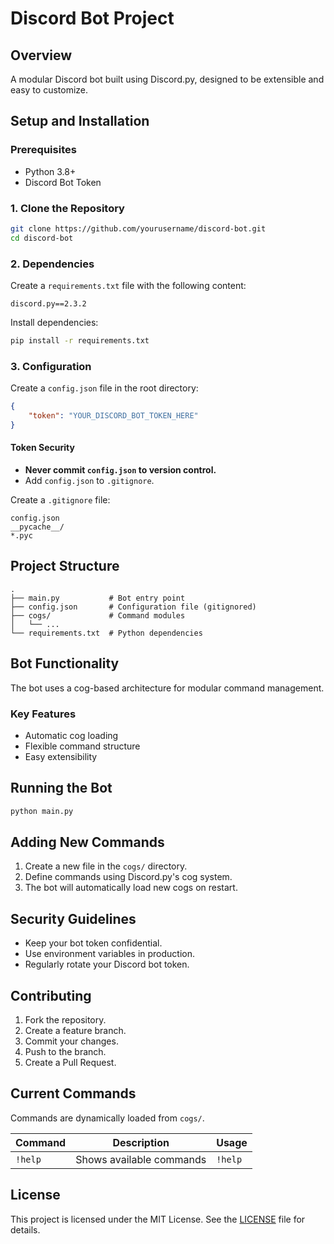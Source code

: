 # Discord Bot Project

## Overview
A modular Discord bot built using Discord.py, designed to be extensible and easy to customize.

## Setup and Installation

### Prerequisites
- Python 3.8+
- Discord Bot Token

### 1. Clone the Repository
```bash
git clone https://github.com/yourusername/discord-bot.git
cd discord-bot
```

### 2. Dependencies
Create a `requirements.txt` file with the following content:

```text
discord.py==2.3.2
```

Install dependencies:

```bash
pip install -r requirements.txt
```

### 3. Configuration
Create a `config.json` file in the root directory:

```json
{
    "token": "YOUR_DISCORD_BOT_TOKEN_HERE"
}
```

#### Token Security
- **Never commit `config.json` to version control.**
- Add `config.json` to `.gitignore`.

Create a `.gitignore` file:

```text
config.json
__pycache__/
*.pyc
```

## Project Structure
```text
.
├── main.py           # Bot entry point
├── config.json       # Configuration file (gitignored)
├── cogs/             # Command modules
│   └── ...
└── requirements.txt  # Python dependencies
```

## Bot Functionality
The bot uses a cog-based architecture for modular command management.

### Key Features
- Automatic cog loading
- Flexible command structure
- Easy extensibility

## Running the Bot
```bash
python main.py
```

## Adding New Commands
1. Create a new file in the `cogs/` directory.
2. Define commands using Discord.py's cog system.
3. The bot will automatically load new cogs on restart.

## Security Guidelines
- Keep your bot token confidential.
- Use environment variables in production.
- Regularly rotate your Discord bot token.

## Contributing
1. Fork the repository.
2. Create a feature branch.
3. Commit your changes.
4. Push to the branch.
5. Create a Pull Request.

## Current Commands
Commands are dynamically loaded from `cogs/`.

| Command  | Description             | Usage     |
|----------|-------------------------|-----------|
| `!help`  | Shows available commands| `!help`   |

## License
This project is licensed under the MIT License. See the [LICENSE](LICENSE) file for details.
